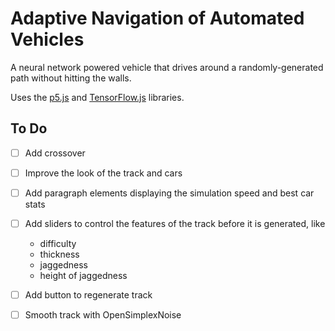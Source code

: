 # Adaptive Navigation of Automated Vehicles

A neural network powered vehicle that drives around a randomly-generated path without hitting the walls.

Uses the [p5.js](https://p5js.org/) and [TensorFlow.js](https://www.tensorflow.org/js) libraries.

## To Do
- [ ] Add crossover
- [ ] Improve the look of the track and cars
- [ ] Add paragraph elements displaying the simulation speed and best car stats
- [ ] Add sliders to control the features of the track before it is generated, like 
  * difficulty
  * thickness
  * jaggedness
  * height of jaggedness
- [ ] Add button to regenerate track
- [ ] Smooth track with OpenSimplexNoise



